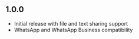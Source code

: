 ## 1.0.0

- Initial release with file and text sharing support
- WhatsApp and WhatsApp Business compatibility
